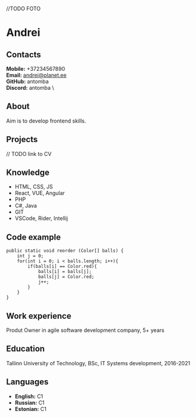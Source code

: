 //TODO FOTO

# Andrei

## Contacts

**Mobile:** +37234567890 \
**Email:** andrei@planet.ee \
**GitHub:** antomba \
**Discord:** antomba \

## About

Aim is to develop frontend skills.

## Projects

// TODO link to CV

## Knowledge

- HTML, CSS, JS
- React, VUE, Angular
- PHP
- C#, Java
- GIT
- VSCode, Rider, Intellij

## Code example

```
public static void reorder (Color[] balls) {
    int j = 0;
    for(int i = 0; i < balls.length; i++){
        if(balls[i] == Color.red){
            balls[i] = balls[j];
            balls[j] = Color.red;
            j++;
        }
    }
}
```

## Work experience

Produt Owner in agile software development company, 5+ years

## Education

Tallinn University of Technology, BSc, IT Systems development, 2016-2021

## Languages

- **English:** C1
- **Russian:** C1
- **Estonian:** C1
